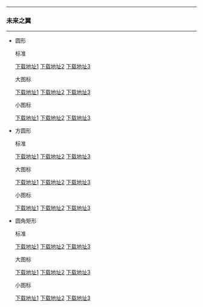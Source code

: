   ---

  ### 未来之翼

  ---

  - 圆形 

    标准

    [下载地址1](https://github.com.cnpmjs.org/pzcn/emui-icons/releases/download/{ver}/Reconstruction_Round.hwt)    [下载地址2](https://emui.iconsx.tech/Reconstruction_Round.hwt)    [下载地址3](https://emui.netlify.app/Reconstruction_Round.hwt)
    
    大图标

    [下载地址1](https://github.com.cnpmjs.org/pzcn/emui-icons/releases/download/{ver}/Reconstruction_Big.hwt)    [下载地址2](https://emui.iconsx.tech/Reconstruction_Round_Big.hwt)    [下载地址3](https://emui.netlify.app/Reconstruction_Round_Big.hwt)

    小图标

    [下载地址1](https://github.com.cnpmjs.org/pzcn/emui-icons/releases/download/{ver}/Reconstruction_Small.hwt)    [下载地址2](https://emui.iconsx.tech/Reconstruction_Round_Small.hwt)    [下载地址3](https://emui.netlify.app/Reconstruction_Round_Small.hwt)

  - 方圆形 

    标准
    
    [下载地址1](https://github.com.cnpmjs.org/pzcn/emui-icons/releases/download/{ver}/Reconstruction_SquareCircle.hwt)    [下载地址2](https://emui.iconsx.tech/Reconstruction_SquareCircle.hwt)    [下载地址3](https://emui.netlify.app/Reconstruction_SquareCircle.hwt)

    大图标

    [下载地址1](https://github.com.cnpmjs.org/pzcn/emui-icons/releases/download/{ver}/Reconstruction_SquareCircle_Big.hwt)    [下载地址2](https://emui.iconsx.tech/Reconstruction_SquareCircle_Big.hwt)    [下载地址3](https://emui.netlify.app/Reconstruction_SquareCircle_Big.hwt)

    小图标

    [下载地址1](https://github.com.cnpmjs.org/pzcn/emui-icons/releases/download/{ver}/Reconstruction_SquareCircle_Small.hwt)    [下载地址2](https://emui.iconsx.tech/Reconstruction_SquareCircle_Small.hwt)    [下载地址3](https://emui.netlify.app/Reconstruction_SquareCircle_Small.hwt)

  - 圆角矩形 

    标准
    
    [下载地址1](https://github.com.cnpmjs.org/pzcn/emui-icons/releases/download/{ver}/Reconstruction_Rectangle.hwt)    [下载地址2](https://emui.iconsx.tech/Reconstruction_Rectangle.hwt)    [下载地址3](https://emui.netlify.app/Reconstruction_Rectangle.hwt)

    大图标

    [下载地址1](https://github.com.cnpmjs.org/pzcn/emui-icons/releases/download/{ver}/Reconstruction.hwt)    [下载地址2](https://emui.iconsx.tech/Reconstruction_Rectangle_Big.hwt)    [下载地址3](https://emui.netlify.app/Reconstruction_Rectangle_Big.hwt)

    小图标

    [下载地址1](https://github.com.cnpmjs.org/pzcn/emui-icons/releases/download/{ver}/Reconstruction.hwt)    [下载地址2](https://emui.iconsx.tech/Reconstruction_Rectangle_Small.hwt)    [下载地址3](https://emui.netlify.app/Reconstruction_Rectangle_Small.hwt)